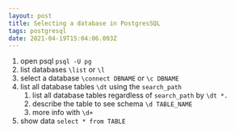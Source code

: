 ```yaml
---
layout: post
title: Selecting a database in PostgresSQL
tags: postgresql
date: 2021-04-19T15:04:06.093Z
---
```


1. open psql `psql -U pg`
2. list databases `\list` or `\l`
3. select a database `\connect DBNAME` or `\c DBNAME`
4. list all database tables `\dt` using the `search_path`
    1. list all database tables regardless of `search_path` by `\dt *.`
    2. describe the table to see schema `\d TABLE_NAME`
    3. more info with `\d+`
5. show data `select * from TABLE`
